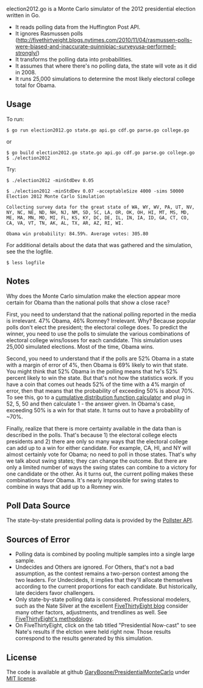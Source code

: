 election2012.go is a Monte Carlo simulator of the 2012 presidential election written in Go. 

* It reads polling data from the Huffington Post API.
* It ignores Rasmussen polls (http://fivethirtyeight.blogs.nytimes.com/2010/11/04/rasmussen-polls-were-biased-and-inaccurate-quinnipiac-surveyusa-performed-strongly/)
* It transforms the polling data into probabilities.
* It assumes that where there's no polling data, the state will vote as it did in 2008.
* It runs 25,000 simulations to determine the most likely electoral college total for Obama.

## Usage ##

To run:

	$ go run election2012.go state.go api.go cdf.go parse.go college.go

or

	$ go build election2012.go state.go api.go cdf.go parse.go college.go
	$ ./election2012

Try:

	$ ./election2012 -minStdDev 0.05
  
    $ ./election2012 -minStdDev 0.07 -acceptableSize 4000 -sims 50000
    Election 2012 Monte Carlo Simulation

    Collecting survey data for the great state of WA, WY, WV, PA, UT, NV, NY, NC, NE, ND, NH, NJ, NM, SD, SC, LA, OR, OK, OH, HI, MT, MS, MD, ME, MA, MN, MO, MI, FL, KS, KY, DC, DE, IL, IN, IA, ID, GA, CT, CO, CA, VA, VT, TN, AK, AL, TX, AR, AZ, RI, WI.

    Obama win probability: 84.59%. Average votes: 305.80

For additional details about the data that was gathered and the simulation, see the the logfile.

	$ less logfile


## Notes ##

Why does the Monte Carlo simulation make the election appear more certain for Obama than the national polls that show a close race?

First, you need to understand that the national polling reported in the media is irrelevant. 47% Obama, 46% Romney? Irrelevant. Why? Because popular polls don't elect the president; the electoral college does. To predict the winner, you need to use the polls to simulate the various combinations of electoral college wins/losses for each candidate. This simulation uses 25,000 simulated elections. Most of the time, Obama wins.

Second, you need to understand that if the polls are 52% Obama in a state with a margin of error of 4%, then Obama is 69% likely to win that state. You might think that 52% Obama in the polling means that he's 52% percent likely to win the state. But that's not how the statistics work. If you have a coin that comes out heads 52% of the time with a 4% margin of error, then that means that the probability of exceeding 50% is about 70%. To see this, go to a [cumulative distribution function calculator](http://www.danielsoper.com/statcalc3/calc.aspx?id=53) and plug in 52, 5, 50 and then calculate 1 - the answer given. In Obama's case, exceeding 50% is a win for that state. It turns out to have a probability of ~70%. 

Finally, realize that there is more certainty available in the data than is described in the polls. That's because 1) the electoral college elects presidents and 2) there are only so many ways that the electoral college can add up to a win for either candidate. For example, CA, HI, and NY will almost certainly vote for Obama; no need to poll in those states. That's why we talk about swing states; they can change the outcome. But there are only a limited number of ways the swing states can combine to a victory for one candidate or the other. As it turns out, the current polling makes these combinations favor Obama. It's nearly impossible for swing states to combine in ways that add up to a Romney win.


## Poll Data Source ##

The state-by-state presidential polling data is provided by the [Pollster API](http://elections.huffingtonpost.com/pollster/api).



## Sources of Error ##

* Polling data is combined by pooling multiple samples into a single large sample.
* Undecides and Others are ignored. For Others, that's not a bad assumption, as the contest remains a two-person contest among the two leaders. For Undecideds, it implies that they'll allocate themselves according to the current proportions for each candidate. But historically, late deciders favor challengers.
* Only state-by-state polling data is considered. Professional modelers, such as the Nate Silver at the excellent [FiveThirtyEight blog](http://fivethirtyeight.blogs.nytimes.com/) consider many other factors, adjustments, and trendlines as well. See [FiveThirtyEight's methodology](http://fivethirtyeight.blogs.nytimes.com/methodology/). 
* On FiveThirtyEight, click on the tab titled "Presidential Now-cast" to see Nate's results if the elction were held right now. Those results correspond to the results generated by this simulation. 


## License ##
The code is available at github [GaryBoone/PresidentialMonteCarlo](https://github.com/GaryBoone/PresidentialMonteCarlo) under [MIT license](http://opensource.org/licenses/mit-license.php).
